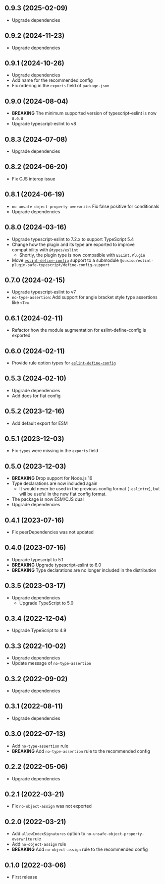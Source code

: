 ## 0.9.3 (2025-02-09)

- Upgrade dependencies

## 0.9.2 (2024-11-23)

- Upgrade dependencies

## 0.9.1 (2024-10-26)

- Upgrade dependencies
- Add name for the recommended config
- Fix ordering in the `exports` field of `package.json`

## 0.9.0 (2024-08-04)

- **BREAKING** The minimum supported version of typescript-eslint is now `8.0.0`
- Upgrade typescript-eslint to v8

## 0.8.3 (2024-07-08)

- Upgrade dependencies

## 0.8.2 (2024-06-20)

- Fix CJS interop issue

## 0.8.1 (2024-06-19)

- `no-unsafe-object-property-overwrite`: Fix false positive for conditionals
- Upgrade dependencies

## 0.8.0 (2024-03-16)

- Upgrade typescript-eslint to 7.2.x to support TypeScript 5.4
- Change how the plugin and its type are exported to improve compatibility with `@types/eslint`
  - Shortly, the plugin type is now compatible with `ESLint.Plugin`
- Move [`eslint-define-config`](https://github.com/eslint-types/eslint-define-config) support to a submodule `@susisu/eslint-plugin-safe-typescript/define-config-support`

## 0.7.0 (2024-02-15)

- Upgrade typescript-eslint to v7
- `no-type-assertion`: Add support for angle bracket style type assertions like `<T>x`

## 0.6.1 (2024-02-11)

- Refactor how the module augmentation for eslint-define-config is exported

## 0.6.0 (2024-02-11)

- Provide rule option types for [`eslint-define-config`](https://github.com/eslint-types/eslint-define-config)

## 0.5.3 (2024-02-10)

- Upgrade dependencies
- Add docs for flat config

## 0.5.2 (2023-12-16)

- Add default export for ESM

## 0.5.1 (2023-12-03)

- Fix `types` were missing in the `exports` field

## 0.5.0 (2023-12-03)

- **BREAKING** Drop support for Node.js 16
- Type declarations are now included again
  - It would never be used in the previous config format (`.eslintrc`), but will be useful in the new flat config format.
- The package is now ESM/CJS dual
- Upgrade dependencies

## 0.4.1 (2023-07-16)

- Fix peerDependencies was not updated

## 0.4.0 (2023-07-16)

- Upgrade typescript to 5.1
- **BREAKING** Upgrade typescript-eslint to 6.0
- **BREAKING** Type declarations are no longer included in the distribution

## 0.3.5 (2023-03-17)

- Upgrade dependencies
  - Upgrade TypeScript to 5.0

## 0.3.4 (2022-12-04)

- Upgrade TypeScript to 4.9

## 0.3.3 (2022-10-02)

- Upgrade dependencies
- Update message of `no-type-assertion`

## 0.3.2 (2022-09-02)

- Upgrade dependencies

## 0.3.1 (2022-08-11)

- Upgrade dependencies

## 0.3.0 (2022-07-13)

- Add `no-type-assertion` rule
- **BREAKING** Add `no-type-assertion` rule to the recommended config

## 0.2.2 (2022-05-06)

- Upgrade dependencies

## 0.2.1 (2022-03-21)

- Fix `no-object-assign` was not exported

## 0.2.0 (2022-03-21)

- Add `allowIndexSignatures` option to `no-unsafe-object-property-overwrite` rule
- Add `no-object-assign` rule
- **BREAKING** Add `no-object-assign` rule to the recommended config

## 0.1.0 (2022-03-06)

- First release
